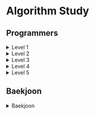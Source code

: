 # Algorithm Study

## Programmers

<details>
<summary>Level 1</summary>
<div markdown="1">
<ul>
<li><a href="https://github.com/choinara0/Algorithm/tree/master/Programmer/Level%201/3%EC%A7%84%EB%B2%95%EB%92%A4%EC%A7%91%EA%B8%B0">3진법 뒤집기</a></li>
<li><a href="https://github.com/choinara0/Algorithm/tree/master/Programmer/Level%201/K%EB%B2%88%EC%A7%B8%EC%88%98">K번째 수</a></li>
<li><a href="https://github.com/choinara0/Algorithm/tree/master/Programmer/Level%201/%5B3%EC%B0%A8%5Dn%EC%A7%84%EC%88%98%EA%B2%8C%EC%9E%84">[3차] n진수게임</a></li>
<li><a href="https://github.com/choinara0/Algorithm/tree/master/Programmer/Level%201/%EA%B0%80%EC%9A%B4%EB%8D%B0%20%EA%B8%80%EC%9E%90%20%EA%B0%80%EC%A0%B8%EC%98%A4%EA%B8%B0">가운데 글자 가져오기</a></li>
<li><a href="https://github.com/choinara0/Algorithm/tree/master/Programmer/Level%201/%EA%B0%99%EC%9D%80%EC%88%AB%EC%9E%90%EB%8A%94%EC%8B%AB%EC%96%B4">같은 숫자는 싫어</a></li>
<li><a href="https://github.com/choinara0/Algorithm/tree/master/Programmer/Level%201/%EB%8B%A4%ED%8A%B8%EA%B2%8C%EC%9E%84">다트 게임</a></li>
<li><a href="https://github.com/choinara0/Algorithm/tree/master/Programmer/Level%201/%EB%91%90%20%EA%B0%9C%20%EB%BD%91%EC%95%84%EC%84%9C%20%EB%8D%94%ED%95%98%EA%B8%B0">두 개 뽑아서 더하기</a></li>
<li><a href="https://github.com/choinara0/Algorithm/tree/master/Programmer/Level%201/%EB%91%90%20%EC%A0%95%EC%88%98%20%EC%82%AC%EC%9D%B4%EC%9D%98%20%ED%95%A9">두 정수 사이의 합</a></li>
<li><a href="https://github.com/choinara0/Algorithm/tree/master/Programmer/Level%201/%EB%A1%9C%EB%98%90%EC%9D%98%EC%B5%9C%EA%B3%A0%EC%88%9C%EC%9C%84%EC%99%80%EC%B5%9C%EC%A0%80%EC%88%9C%EC%9C%84">로또의 최고 순위와 최저 순위</a></li>
<li><a href="https://github.com/choinara0/Algorithm/tree/master/Programmer/Level%201/%EB%AA%A8%EC%9D%98%EA%B3%A0%EC%82%AC">모의고사</a></li>
<li><a href="https://github.com/choinara0/Algorithm/tree/master/Programmer/Level%201/%EB%AC%B8%EC%9E%90%EC%97%B4%20%EB%82%B4%20P%EC%99%80%20Y%EC%9D%98%20%EA%B0%9C%EC%88%98">문자열 내 p와 y의 개수</a></li>
<li><a href="https://github.com/choinara0/Algorithm/tree/master/Programmer/Level%201/%EB%AC%B8%EC%9E%90%EC%97%B4%20%EB%82%B4%EB%A6%BC%EC%B0%A8%EC%88%9C%EC%9C%BC%EB%A1%9C%20%EB%B0%B0%EC%B9%98%ED%95%98%EA%B8%B0">문자열 내림차순으로 배치하기</a></li>
<li><a href="https://github.com/choinara0/Algorithm/tree/master/Programmer/Level%201/%EB%AC%B8%EC%9E%90%EC%97%B4%20%EB%8B%A4%EB%A3%A8%EA%B8%B0%20%EA%B8%B0%EB%B3%B8">문자열 다루기 기본</a></li>
<li><a href="https://github.com/choinara0/Algorithm/tree/master/Programmer/Level%201/%EB%AC%B8%EC%9E%90%EC%97%B4%EC%9D%84%20%EC%A0%95%EC%88%98%EB%A1%9C%20%EB%B0%94%EA%BE%B8%EA%B8%B0">문자열 정수로 바꾸기</a></li>
<li><a href="https://github.com/choinara0/Algorithm/tree/master/Programmer/Level%201/%EB%B9%84%EB%B0%80%EC%A7%80%EB%8F%84">비밀지도</a></li>
<li><a href="https://github.com/choinara0/Algorithm/tree/master/Programmer/Level%201/%EC%84%9C%EC%9A%B8%EC%97%90%EC%84%9C%20%EA%B9%80%EC%84%9C%EB%B0%A9%20%EC%B0%BE%EA%B8%B0">서울에서 김서방 찾기</a></li>
<li><a href="https://github.com/choinara0/Algorithm/tree/master/Programmer/Level%201/%EC%86%8C%EC%88%98%EB%A7%8C%EB%93%A4%EA%B8%B0">소수 만들기</a></li>
<li><a href="https://github.com/choinara0/Algorithm/tree/master/Programmer/Level%201/%EC%86%8C%EC%88%98%EC%B0%BE%EA%B8%B0">소수 찾기 </a></li>
<li><a href="https://github.com/choinara0/Algorithm/tree/master/Programmer/Level%201/%EC%88%98%EB%B0%95%EC%88%98%EB%B0%95%EC%88%98%EB%B0%95%EC%88%98%EB%B0%95%EC%88%98%EB%B0%95%EC%88%98%3F">수박수박수박수박수박수?</a></li>
<li><a href="https://github.com/choinara0/Algorithm/tree/master/Programmer/Level%201/%EC%8B%9C%EC%A0%80%EC%95%94%ED%98%B8">시저암호</a></li>
<li><a href="https://github.com/choinara0/Algorithm/tree/master/Programmer/Level%201/%EC%8B%A0%EA%B7%9C%20%EC%95%84%EC%9D%B4%EB%94%94%20%EC%B6%94%EC%B2%9C">신규 아이디 추천</a></li>
<Li><a href="https://github.com/choinara0/Algorithm/tree/master/Programmer/Level%201/%EC%8B%A4%ED%8C%A8%EC%9C%A8">실패율 </a></Li>
<li><a href="https://github.com/choinara0/Algorithm/tree/master/Programmer/Level%201/%EC%95%BD%EC%88%98%EC%9D%98%20%ED%95%A9">약수의 합 </a></li>
<li><a href="https://github.com/choinara0/Algorithm/tree/master/Programmer/Level%201/%EC%98%88%EC%82%B0">예산 </a></li>
<li><a href="https://github.com/choinara0/Algorithm/tree/master/Programmer/Level%201/%EC%99%84%EC%A3%BC%ED%95%98%EC%A7%80%20%EB%AA%BB%ED%95%9C%20%EC%84%A0%EC%88%98%EB%93%A4">완주하지 못한 선수들 </a></li>
<li><a href="https://github.com/choinara0/Algorithm/tree/master/Programmer/Level%201/%EC%9D%B4%EC%83%81%ED%95%9C%20%EB%AC%B8%EC%9E%90%20%EB%A7%8C%EB%93%A4%EA%B8%B0">이상한 문자 만들기 </a></li>
<li><a href="https://github.com/choinara0/Algorithm/tree/master/Programmer/Level%201/%EC%A0%95%EC%88%98%20%EB%82%B4%EB%A6%BC%EC%B0%A8%EC%88%9C%EC%9C%BC%EB%A1%9C%20%EB%B0%B0%EC%B9%98%ED%95%98%EA%B8%B0">정수 내림차순으로 배치하기</a></li>
<li><a href="https://github.com/choinara0/Algorithm/tree/master/Programmer/Level%201/%EC%A0%95%EC%88%98%20%EC%A0%9C%EA%B3%B1%EA%B7%BC%20%ED%8C%90%EB%B3%84">정수 제곱근 판별 </a></li>
<li><a href="https://github.com/choinara0/Algorithm/tree/master/Programmer/Level%201/%EC%A0%9C%EC%9D%BC%20%EC%9E%91%EC%9D%80%20%EC%88%98%20%EC%A0%9C%EA%B1%B0%ED%95%98%EA%B8%B0">제일 작은 수 제거하기 </a></li>
<li><a href="https://github.com/choinara0/Algorithm/tree/master/Programmer/Level%201/%EC%B2%B4%EC%9C%A1%EB%B3%B5">체육복 </a></li>
<li><a href="https://github.com/choinara0/Algorithm/tree/master/Programmer/Level%201/%EC%B5%9C%EB%8C%80%EA%B3%B5%EC%95%BD%EC%88%98%EC%99%80%20%EC%B5%9C%EC%86%8C%EA%B3%B5%EB%B0%B0%EC%88%98">최대공약수와 최대 공배수 </a></li>
<li><a href="https://github.com/choinara0/Algorithm/tree/master/Programmer/Level%201/%EC%BD%9C%EB%9D%BC%EC%B8%A0%EC%9D%98%20%EC%B6%94%EC%B8%A1">콜라츠의 추측</a></li>
<li><a href="https://github.com/choinara0/Algorithm/tree/master/Programmer/Level%201/%ED%81%AC%EB%A0%88%EC%9D%B8%20%EC%9D%B8%ED%98%95%EB%BD%91%EA%B8%B0%20%EA%B2%8C%EC%9E%84">크레인 인형뽑기 게임 </a></li>
<li><a href="https://github.com/choinara0/Algorithm/tree/master/Programmer/Level%201/%ED%82%A4%ED%8C%A8%EB%93%9C%20%EB%88%84%EB%A5%B4%EA%B8%B0">키패드 누르기 </a></li>
<li><a href="https://github.com/choinara0/Algorithm/tree/master/Programmer/Level%201/%ED%8F%B0%EC%BC%93%EB%AA%AC">폰켓몬 </a></li>
<li><a href="https://github.com/choinara0/Algorithm/tree/master/Programmer/Level%201/%ED%95%98%EC%83%A4%EB%93%9C%20%EC%88%98">하샤드 수 </a></li>
<li><a href="https://github.com/choinara0/Algorithm/tree/master/Programmer/Level%201/%ED%95%B8%EB%93%9C%ED%8F%B0%20%EB%B2%88%ED%98%B8%20%EA%B0%80%EB%A6%AC%EA%B8%B0">핸드폰 번호 가리기 </a></li>
<li><a href="https://github.com/choinara0/Algorithm/tree/master/Programmer/Level%201/%ED%96%89%EB%A0%AC%EC%9D%98%20%EB%8D%A7%EC%85%88">행렬의 덧셈 </a></li>
<li><a href="https://github.com/choinara0/Algorithm/tree/master/Programmer/Level%201/%EC%88%AB%EC%9E%90%20%EB%AC%B8%EC%9E%90%EC%97%B4%EA%B3%BC%20%EC%98%81%EB%8B%A8%EC%96%B4"> 숫자 문자열과 영단어 </a></li>
<li><a href="https://github.com/choinara0/Algorithm/tree/master/Programmer/Level%201/%EB%B6%80%EC%A1%B1%ED%95%9C%20%EA%B8%88%EC%95%A1%20%EA%B3%84%EC%82%B0%ED%95%98%EA%B8%B0"> 부족한 금액 계산하기 </a></li>
<li><a href="https://github.com/choinara0/Algorithm/tree/master/Programmer/Level%201/%EC%83%81%ED%98%B8%20%ED%8F%89%EA%B0%80"> 상호 평가 </a></li>
<li><a href="https://github.com/choinara0/Algorithm/tree/master/Programmer/Level%201/%EC%A7%81%EC%97%85%EA%B5%B0%20%EC%B6%94%EC%B2%9C%ED%95%98%EA%B8%B0"> 직업군 추천하기 </a></li>
<li><a href="https://github.com/choinara0/Algorithm/blob/master/Programmer/Level%201/%EB%B3%B5%EC%84%9C%20%EC%A0%95%EB%A0%AC%ED%95%98%EA%B8%B0/%EB%B3%B5%EC%84%9C%20%EC%A0%95%EB%A0%AC%ED%95%98%EA%B8%B0.py"> 복서 정렬하기 </a></li>
<li><a href="https://github.com/choinara0/Algorithm/tree/master/Programmer/Level%201/%EC%97%86%EB%8A%94%20%EC%88%AB%EC%9E%90%20%EB%8D%94%ED%95%98%EA%B8%B0"> 없는 숫자 더하기 </a></li>
<li><a href="https://github.com/choinara0/Algorithm/tree/master/Programmer/Level%201/%EC%B5%9C%EC%86%8C%EC%A7%81%EC%82%AC%EA%B0%81%ED%98%95"> 최소직사각형 </a></li>
<li><a href="https://github.com/choinara0/Algorithm/tree/master/Programmer/Level%201/%EB%82%98%EB%A8%B8%EC%A7%80%EA%B0%80%201%EC%9D%B4%20%EB%90%98%EB%8A%94%20%EC%88%98%20%EC%B0%BE%EA%B8%B0"> 나머지가 1이 되는 수 찾기 </a></li>

</ul>
</div>
</details>
<details>
<summary>Level 2</summary>
<div markdown="1">
<ul>
<li><a href="https://github.com/choinara0/Algorithm/tree/master/Programmer/Level%202/124%20%EB%82%98%EB%9D%BC%EC%9D%98%20%EC%88%AB%EC%9E%90">124 나라의 숫자</a></li>
<li><a href="https://github.com/choinara0/Algorithm/tree/master/Programmer/Level%202/2%EA%B0%9C%20%EC%9D%B4%ED%95%98%EB%A1%9C%20%EB%8B%A4%EB%A5%B8%20%EB%B9%84%ED%8A%B8%20-%20%EC%98%A4%EB%8B%B5">2개 이하로 다른 비트 </a></li>
<li><a href="https://github.com/choinara0/Algorithm/tree/master/Programmer/Level%202/H-Index">H-Index </a></li>
<li><a href="https://github.com/choinara0/Algorithm/tree/master/Programmer/Level%202/JadenCase%20%EB%AC%B8%EC%9E%90%EC%97%B4%20%EB%A7%8C%EB%93%A4%EA%B8%B0">JadenCase 문자열 만들기 </a></li>
<li><a href="https://github.com/choinara0/Algorithm/tree/master/Programmer/Level%202/N%EA%B0%9C%EC%9D%98%20%EC%B5%9C%EC%86%8C%EA%B3%B5%EB%B0%B0%EC%88%98">N개의 최소공배수 </a></li>
<li><a href="https://github.com/choinara0/Algorithm/tree/master/Programmer/Level%202/%EA%B0%80%EC%9E%A5%20%ED%81%B0%20%EC%88%98">가장 큰 수 </a></li>
<li><a href="https://github.com/choinara0/Algorithm/tree/master/Programmer/Level%202/%EA%B0%80%EC%9E%A5%20%ED%81%B0%20%EC%A0%95%EC%82%AC%EA%B0%81%ED%98%95%20%EC%B0%BE%EA%B8%B0">가장 큰 정사각형 찾기 </a></li>
<li><a href="https://github.com/choinara0/Algorithm/tree/master/Programmer/Level%202/%EA%B8%B0%EB%8A%A5%EA%B0%9C%EB%B0%9C">기능 개발</a></li>
<li><a href="https://github.com/choinara0/Algorithm/tree/master/Programmer/Level%202/%EB%8B%A4%EB%A6%AC%EB%A5%BC%20%EC%A7%80%EB%82%98%EB%8A%94%20%ED%8A%B8%EB%9F%AD">다리를 지나는 트럭 </a></li>
<li><a href="https://github.com/choinara0/Algorithm/tree/master/Programmer/Level%202/%EB%8B%A4%EC%9D%8C%20%ED%81%B0%20%EC%88%AB%EC%9E%90">다음 큰 숫자 </a></li>
<li><a href="https://github.com/choinara0/Algorithm/tree/master/Programmer/Level%202/%EB%8D%94%20%EB%A7%B5%EA%B2%8C">더 맵게 </a></li>
<li><a href="https://github.com/choinara0/Algorithm/tree/master/Programmer/Level%202/%EB%AC%B8%EC%9E%90%EC%97%B4%20%EC%95%95%EC%B6%95">문자열 압축 </a></li>
<li><a href="https://github.com/choinara0/Algorithm/tree/master/Programmer/Level%202/%EB%B0%A9%EA%B8%88%EA%B7%B8%EA%B3%A1">방금그곡 </a></li>
<li><a href="https://github.com/choinara0/Algorithm/tree/master/Programmer/Level%202/%EB%B0%B0%EC%83%81%20%EB%B9%84%EC%9A%A9%20%EC%B5%9C%EC%86%8C%ED%99%94">배상 비용 최소화 </a></li>
<li><a href="https://github.com/choinara0/Algorithm/tree/master/Programmer/Level%202/%EC%82%BC%EA%B0%81%EB%8B%AC%ED%8C%BD%EC%9D%B4">삼각달팽이 </a></li>
<li><a href="https://github.com/choinara0/Algorithm/tree/master/Programmer/Level%202/%EC%86%8C%EC%88%98%20%EC%B0%BE%EA%B8%B0">소수 찾기 </a></li>
<li><a href="https://github.com/choinara0/Algorithm/tree/master/Programmer/Level%202/%EC%88%AB%EC%9E%90%EC%9D%98%20%ED%91%9C%ED%98%84"> 숫자의 표현 </a></li>
<li><a href="https://github.com/choinara0/Algorithm/tree/master/Programmer/Level%202/%EC%8A%A4%ED%82%AC%ED%8A%B8%EB%A6%AC">스킬트리 </a></li>
<li><a href="https://github.com/choinara0/Algorithm/tree/master/Programmer/Level%202/%EC%95%BD%EC%88%98%EC%9D%98%20%EA%B0%9C%EC%88%98%EC%99%80%20%EB%8D%A7%EC%85%88">약수의 개수와 덧셈 </a></li>
<li><a href="https://github.com/choinara0/Algorithm/tree/master/Programmer/Level%202/%EC%98%81%EC%96%B4%20%EB%81%9D%EB%A7%90%EC%9E%87%EA%B8%B0">영어 끝말잇기 </a></li>
<li><a href="https://github.com/choinara0/Algorithm/tree/master/Programmer/Level%202/%EC%98%88%EC%83%81%20%EB%8C%80%EC%A7%84%ED%91%9C">예상 대진표 </a></li>
<li><a href="https://github.com/choinara0/Algorithm/tree/master/Programmer/Level%202/%EC%98%A4%ED%94%88%EC%B1%84%ED%8C%85%EB%B0%A9"> 오픈 채팅방 </a></li>
<li><a href="https://github.com/choinara0/Algorithm/tree/master/Programmer/Level%202/%EC%98%AC%EB%B0%94%EB%A5%B8%20%EA%B4%84%ED%98%B8">올바른 괄호 </a></li>
<li><a href="https://github.com/choinara0/Algorithm/tree/master/Programmer/Level%202/%EC%9D%B4%EC%A7%84%20%EB%B3%80%ED%99%98%20%EB%B0%98%EB%B3%B5%ED%95%98%EA%B8%B0">이진 변환 반복하기 </a></li>
<li><a href="https://github.com/choinara0/Algorithm/tree/master/Programmer/Level%202/%EC%A0%84%ED%99%94%EB%B2%88%ED%98%B8%20%EB%AA%A9%EB%A1%9D"> 전화번호 목록 </a></li>
<li><a href="https://github.com/choinara0/Algorithm/tree/master/Programmer/Level%202/%EC%A3%BC%EC%8B%9D%EA%B0%80%EA%B2%A9">주식가격</a></li>
<li><a href="https://github.com/choinara0/Algorithm/tree/master/Programmer/Level%202/%EC%A7%9D%EC%A7%80%EC%96%B4%EC%A0%9C%EA%B1%B0%ED%95%98%EA%B8%B0">짝지어 제거하기 </a></li>
<li><a href="https://github.com/choinara0/Algorithm/tree/master/Programmer/Level%202/%EC%B5%9C%EC%86%9F%EA%B0%92%EB%A7%8C%EB%93%A4%EA%B8%B0">최솟값만들기 </a></li>
<li><a href="https://github.com/choinara0/Algorithm/tree/master/Programmer/Level%202/%EC%B9%B4%ED%8E%AB">카펫 </a></li>
<li><a href="https://github.com/choinara0/Algorithm/tree/master/Programmer/Level%202/%EC%BF%BC%EB%93%9C%EC%95%95%EC%B6%95%20%ED%9B%84%20%EA%B0%9C%EC%88%98%20%EC%84%B8%EA%B8%B0-%20%EC%8B%A4%ED%8C%A8">쿼드압축 후 개수 세기 - 실패 </a></li>
<li><a href="https://github.com/choinara0/Algorithm/tree/master/Programmer/Level%202/%ED%83%80%EC%BC%93%EB%84%98%EB%B2%84"> 타켓넘버 </a></li>
<li><a href="https://github.com/choinara0/Algorithm/tree/master/Programmer/Level%202/%ED%8A%9C%ED%94%8C">튜플 </a></li>
<li><a href="https://github.com/choinara0/Algorithm/tree/master/Programmer/Level%202/%ED%94%84%EB%A6%B0%ED%84%B0">프린터 </a></li>
<li><a href="https://github.com/choinara0/Algorithm/tree/master/Programmer/Level%202/%ED%9A%8C%EC%82%AC%20%EC%88%AB%EC%9E%90%20%EA%B2%8C%EC%9E%84">회사 숫자 게임 </a></li>
<li><a href="https://github.com/choinara0/Algorithm/tree/master/Programmer/Level%202/%5B1%EC%B0%A8%5D%20%EC%BA%90%EC%8B%9C"> [1차] 캐시 </a></li>
<li><a href="https://github.com/choinara0/Algorithm/tree/master/Programmer/Level%202/%ED%81%B0%20%EC%88%98%20%EB%A7%8C%EB%93%A4%EA%B8%B0"> 큰 수 만들기 </a></li>
<li><a href="https://github.com/choinara0/Algorithm/tree/master/Programmer/Level%202/%EC%A0%90%ED%94%84%EC%99%80%20%EC%88%9C%EA%B0%84%EC%9D%B4%EB%8F%99"> 점프와 순간이동 </a></li>
<li><a href="https://github.com/choinara0/Algorithm/tree/master/Programmer/Level%202/%EA%B5%AC%EB%A9%8D%EB%B3%B4%ED%8A%B8"> 구멍 보트 </a></li>
<li><a href="https://github.com/choinara0/Algorithm/tree/master/Programmer/Level%202/%EB%95%85%EB%94%B0%EB%A8%B9%EA%B8%B0"> 땅따먹기 </a></li>
<li><a href="https://github.com/choinara0/Algorithm/tree/master/Programmer/Level%202/%EC%9C%84%EC%9E%A5"> 위장 </a></li>
<li><a href="https://github.com/choinara0/Algorithm/tree/master/Programmer/Level%202/%EA%B0%80%EC%9E%A5%20%ED%81%B0%20%EC%A0%95%EC%82%AC%EA%B0%81%ED%98%95%20%EC%B0%BE%EA%B8%B0"> 가장 큰 정사각형 찾기 "</a></li>
<li><a href="https://github.com/choinara0/Algorithm/tree/master/Programmer/Level%202/%EC%88%9C%EC%9C%84%20%EA%B2%80%EC%83%89"> 순위 검색 </a></li>
<li><a href="https://github.com/choinara0/Algorithm/tree/master/Programmer/Level%202/%ED%8C%8C%EC%9D%BC%EB%AA%85%20%EC%A0%95%EB%A0%AC"> 파일명 정렬 </a></li>
<li><a href="https://github.com/choinara0/Algorithm/tree/master/Programmer/Level%202/%EA%B4%84%ED%98%B8%20%ED%9A%8C%EC%A0%84%ED%95%98%EA%B8%B0"> 괄호 회전하기 </a></li>
<li><a href="https://github.com/choinara0/Algorithm/tree/master/Programmer/Level%202/%EA%B4%84%ED%98%B8%20%EB%B3%80%ED%99%98">괄호 변환 </a></li>
<li><a href="https://github.com/choinara0/Algorithm/tree/master/Programmer/Level%202/%EB%A9%94%EB%89%B4%20%EB%A6%AC%EB%89%B4%EC%96%BC"> 메뉴 리뉴얼 </a></li>
<li><a href="https://github.com/choinara0/Algorithm/tree/master/Programmer/Level%202/N%EC%A7%84%EC%88%98%20%EA%B2%8C%EC%9E%84"> N진수 게임 </a></li>
<li><a href="https://github.com/choinara0/Algorithm/tree/master/Programmer/Level%202/%EB%89%B4%EC%8A%A4%20%ED%81%B4%EB%9F%AC%EC%8A%A4%ED%84%B0%EB%A7%81"> 뉴스 클러스터링 </a></li>
<li><a href="https://github.com/choinara0/Algorithm/tree/master/Programmer/Level%202/%EB%A9%80%EC%A9%A1%ED%95%9C%20%EC%82%AC%EA%B0%81%ED%98%95"> 멀쩡한 사각형 </a></li>
<li><a href="https://github.com/choinara0/Algorithm/tree/master/Programmer/Level%202/%ED%96%89%EB%A0%AC%EC%9D%98%20%EA%B3%B1%EC%85%88"> 행렬의 곱셈 </a></li>
<li><a href="https://github.com/choinara0/Algorithm/tree/master/Programmer/Level%202/%EC%95%95%EC%B6%95"> 압축 </a></li>
<li><a href="https://github.com/choinara0/Algorithm/tree/master/Programmer/Level%202/%EC%88%98%EC%8B%9D%20%EC%B5%9C%EB%8C%80%ED%99%94"> 수식 최대화 </a></li>
<li><a href="https://github.com/choinara0/Algorithm/tree/master/Programmer/Level%202/%EB%AA%A8%EC%9D%8C%20%EC%82%AC%EC%A0%84"> 모음 사전 </a></li>
<li><a href="https://github.com/choinara0/Algorithm/tree/master/Programmer/Level%202/%EC%9E%85%EC%8B%A4%20%ED%87%B4%EC%8B%A4"> 입실 퇴실 </a></li>
<li><a href="https://github.com/choinara0/Algorithm/tree/master/Programmer/Level%202/%EA%B2%8C%EC%9E%84%20%EB%A7%B5%20%EC%B5%9C%EB%8B%A8%EA%B1%B0%EB%A6%AC"> 게임 맵 최단거리 </a></li>
<li><a href="https://github.com/choinara0/Algorithm/tree/master/Programmer/Level%202/n%5E2%20%EB%B0%B0%EC%97%B4%20%EC%9E%90%EB%A5%B4%EA%B8%B0"> n^2 배열 자르기 </a></li>
<li><a href="https://github.com/choinara0/Algorithm/tree/master/Programmer/Level%202/%EB%B0%A9%EB%AC%B8%20%EA%B8%B8%EC%9D%B4"> 방문 길이 </a></li>
<li><a href="https://github.com/choinara0/Algorithm/tree/master/Programmer/Level%202/%EB%B0%B0%EB%8B%AC"> 배달 </a></li>



</ul>
</div>
</details>
<details>
<summary>Level 3</summary>
<div markdown="1">
<ul>
<li><a href="https://github.com/choinara0/Algorithm/tree/master/Programmer/Level%203/%EB%84%A4%ED%8A%B8%EC%9B%8C%ED%81%AC"> 네트워크 </a></li>
<li><a href="https://github.com/choinara0/Algorithm/tree/master/Programmer/Level%203/%EB%8B%A8%EC%96%B4%20%EB%B3%80%ED%99%98"> 단어 변환 </a></li>
<li><a href="https://github.com/choinara0/Algorithm/tree/master/Programmer/Level%203/%EC%97%AC%ED%96%89%EA%B2%BD%EB%A1%9C"> 여행경로 </a></li>
<li><a href="https://github.com/choinara0/Algorithm/tree/master/Programmer/Level%203/%EA%B0%80%EC%9E%A5%20%EB%A8%BC%20%EB%85%B8%EB%93%9C"> 가장 먼 노드 </a></li>
</ul>
</div>
</details>
<details>
<summary>Level 4</summary>
<div markdown="1">
<ui>
<li><a href="https://github.com/choinara0/Algorithm/tree/master/Programmer/Level%204/%EA%B0%80%EC%82%AC%20%EA%B2%80%EC%83%89"> 가사 검색 </a></li>
</ui>

</div>
</details>
<details>
<summary>Level 5</summary>
<div markdown="1">

</div>
</details>


## Baekjoon

<details>
<summary>Baekjoon </summary>
<div markdown="1">
<ul>

<li><a href="https://github.com/choinara0/Algorithm/tree/master/Baekjoon/Graph%20Algorithm/DFS%EC%99%80%20BFS"> 1260번 - DFS와 BFS</a></li>
<li><a href="https://github.com/choinara0/Algorithm/tree/master/Baekjoon/Graph%20Algorithm/%ED%97%8C%EB%82%B4%EA%B8%B0%EB%8A%94%20%EC%B9%9C%EA%B5%AC%EA%B0%80%20%ED%95%84%EC%9A%94%ED%95%B4"> 21736번 - 헌내기는 친구가 필요해 </a></li>
<li><a href="https://github.com/choinara0/Algorithm/tree/master/Baekjoon/Graph%20Algorithm/%EB%B0%94%EC%9D%B4%EB%9F%AC%EC%8A%A4"> 2606번 - 바이러스 </a></li>
<li><a href="https://github.com/choinara0/Algorithm/tree/master/Baekjoon/Graph%20Algorithm/%EC%97%B0%EA%B2%B0%20%EC%9A%94%EC%86%8C%EC%9D%98%20%EA%B0%9C%EC%88%98"> 11724번 - 연결 요소의 개수 </a></li>
<li><a href="https://github.com/choinara0/Algorithm/tree/master/Baekjoon/Graph%20Algorithm/%EC%9C%A0%EA%B8%B0%EB%86%8D%20%EB%B0%B0%EC%B6%94"> 1012번 - 유기농 배추 </a></li>
<li><a href="https://github.com/choinara0/Algorithm/tree/master/Baekjoon/Graph%20Algorithm/%EC%84%AC%EC%9D%98%20%EA%B0%9C%EC%88%98"> 4963번 - 섬의 개수 </a></li>
<li><a href="https://github.com/choinara0/Algorithm/tree/master/Baekjoon/Graph%20Algorithm/%EC%95%88%EC%A0%84%20%EC%98%81%EC%97%AD"> 2468번 - 안전 영역 </a></li>
<li><a href="https://github.com/choinara0/Algorithm/tree/master/Baekjoon/Graph%20Algorithm/%EC%98%81%EC%83%81%20%EC%B2%98%EB%A6%AC"> 21938번 - 영상 처리 </a></li>
<li><a href="https://github.com/choinara0/Algorithm/tree/master/Baekjoon/Graph%20Algorithm/%EB%84%88%EA%B5%AC%EB%A6%AC%20%EA%B5%AC%EA%B5%AC"> 18126번 - 너구리 구구 </a></li>
<li><a href="https://github.com/choinara0/Algorithm/tree/master/Baekjoon/Greedy%20Algorithm"> 2839번 - 설탕 배달 </a></li>
<li><a href="https://github.com/choinara0/Algorithm/tree/master/Baekjoon/Dynamic%20Programming/1%EB%A1%9C%20%EB%A7%8C%EB%93%A4%EA%B8%B0"> 1463번 - 1로 만들기 </a></li>
<li><a href="https://github.com/choinara0/Algorithm/tree/master/Baekjoon/Dynamic%20Programming/1%2C%202%2C%203%20%EB%8D%94%ED%95%98%EA%B8%B0"> 9095번 - 1, 2, 3 더하기 </a></li>
<li><a href="https://github.com/choinara0/Algorithm/tree/master/Baekjoon/Dynamic%20Programming/%ED%94%BC%EB%B3%B4%EB%82%98%EC%B9%98%20%ED%95%A8%EC%88%98"> 1003번 - 피보나치 함수 </a></li>
<li><a href="https://github.com/choinara0/Algorithm/tree/master/Baekjoon/Graph%20Algorithm/%EC%88%A8%EB%B0%94%EA%BC%AD%EC%A7%88"> 1697번 - 숨바꼭질 </a></li>
<li><a href="https://github.com/choinara0/Algorithm/tree/master/Baekjoon/Graph%20Algorithm/%ED%86%A0%EB%A7%88%ED%86%A0"> 7576번 - 토마토 </a></li>
<li><a href="https://github.com/choinara0/Algorithm/tree/master/Baekjoon/Graph%20Algorithm/%EB%82%98%EC%9D%B4%ED%8A%B8%EC%9D%98%20%EC%9D%B4%EB%8F%99"> 7562번 - 나이트의 이동 </a></li>
<li><a href="https://github.com/choinara0/Algorithm/tree/master/Baekjoon/Graph%20Algorithm/%EB%AF%B8%EB%A1%9C%20%ED%83%90%EC%83%89"> 2178번 - 미로 탐색 </a></li>
<li><a href="https://github.com/choinara0/Algorithm/tree/master/Baekjoon/Graph%20Algorithm/%EB%8B%A8%EC%A7%80%EB%B2%88%ED%98%B8%EB%B6%99%EC%9D%B4%EA%B8%B0"> 2667번 - 단지번호붙이기g</a></li>
<li><a href="https://github.com/choinara0/Algorithm/tree/master/Baekjoon/Graph%20Algorithm/%EC%96%91"> 3184번 - 양 </a></li>
<li><a href="https://github.com/choinara0/Algorithm/tree/master/Baekjoon/Graph%20Algorithm/%EC%97%B0%EA%B5%AC%EC%86%8C"> 14502번 - 연구소 </a></li>
<li><a href="https://github.com/choinara0/Algorithm/tree/master/Baekjoon/Graph%20Algorithm/1753%EB%B2%88%20-%20%EC%B5%9C%EB%8B%A8%EA%B2%BD%EB%A1%9C"> 1753번 - 최단경로 </a></li>
<li><a href="https://github.com/choinara0/Algorithm/tree/master/Baekjoon/Graph%20Algorithm/7579%EB%B2%88%20-%20%ED%86%A0%EB%A7%88%ED%86%A0"> 7569번 - 토마토 </a></li>
<li><a href="https://github.com/choinara0/Algorithm/tree/master/Baekjoon/Graph%20Algorithm/13565%EB%B2%88%20-%20%EC%B9%A8%ED%88%AC"> 13565번 - 침투 </a></li>
<li><a href="https://github.com/choinara0/Algorithm/tree/master/Baekjoon/Graph%20Algorithm/10026%EB%B2%88%20-%20%EC%A0%81%EB%A1%9D%EC%83%89%EC%95%BD"> 10062번 - 적록색약 </a></li>
<li><a href="https://github.com/choinara0/Algorithm/tree/master/Baekjoon/Graph%20Algorithm/1987%EB%B2%88%20-%20%EC%95%8C%ED%8C%8C%EB%B2%B3"> 1987번 - 알파벳 </a></li>
<li><a href="https://github.com/choinara0/Algorithm/tree/master/Baekjoon/Graph%20Algorithm/2206%EB%B2%88%20-%20%EB%B2%BD%20%EB%B6%80%EC%88%98%EA%B3%A0%20%EC%9D%B4%EB%8F%99%ED%95%98%EA%B8%B0"> 2206번 - 벽 부수고 이동하기 </a></li>
<li><a href="https://github.com/choinara0/Algorithm/tree/master/Baekjoon/Graph%20Algorithm/1520%EB%B2%88%20-%20%EB%82%B4%EB%A6%AC%EB%A7%89%EA%B8%B8"> 1520번 - 내리막길 </a></li>
<li><a href="https://github.com/choinara0/Algorithm/tree/master/Baekjoon/BruteForce%20Algorithm/2503%EB%B2%88%20-%20%EC%88%AB%EC%9E%90%20%EC%95%BC%EA%B5%AC"> 2503번 - 숫자 야구 </a></li>
<li><a href="https://github.com/choinara0/Algorithm/tree/master/Baekjoon/BruteForce%20Algorithm/14501%EB%B2%88%20-%20%ED%87%B4%EC%82%AC"> 14501번 - 퇴사 </a></li>
<li><a href="https://github.com/choinara0/Algorithm/tree/master/Baekjoon/BruteForce%20Algorithm/2798%EB%B2%88%20-%20%EB%B8%94%EB%9E%99%EC%9E%AD"> 2798번 - 블랙잭 </a></li>
<li><a href="https://github.com/choinara0/Algorithm/tree/master/Baekjoon/BruteForce%20Algorithm/2309%EB%B2%88%20-%20%EC%9D%BC%EA%B3%B1%20%EB%82%9C%EC%9F%81%EC%9D%B4"> 2309번 - 일곱 난쟁이 </a></li>
<li><a href="https://github.com/choinara0/Algorithm/tree/master/Baekjoon/BruteForce%20Algorithm/7568%EB%B2%88%20-%20%EB%8D%A9%EC%B9%98"> 7568번 - 덩치 </a></li>
<li><a href="https://github.com/choinara0/Algorithm/tree/master/Baekjoon/BruteForce%20Algorithm/1436%EB%B2%88%20-%20%EC%98%81%ED%99%94%EA%B0%90%EB%8F%85%20%EC%88%8C"> 1436번 - 영화감독 숌 </a></li>
<li><a href="https://github.com/choinara0/Algorithm/tree/master/Baekjoon/BruteForce%20Algorithm/10974%EB%B2%88%20-%20%EB%AA%A8%EB%93%A0%20%EC%88%9C%EC%97%B4"> 10974번 - 모든 순열 </a></li>
<li><a href="https://github.com/choinara0/Algorithm/tree/master/Baekjoon/BruteForce%20Algorithm/10819%EB%B2%88%20-%20%EC%B0%A8%EC%9D%B4%EB%A5%BC%20%EC%B5%9C%EB%8C%80%EB%A1%9C"> 10819번 - 차이를 최대로 </a></li>
<li><a href="https://github.com/choinara0/Algorithm/tree/master/Baekjoon/BruteForce%20Algorithm/9663%EB%B2%88%20-%20N-Queen"> 9663번 - N-Queen </a></li>
<li><a href="https://github.com/choinara0/Algorithm/tree/master/Baekjoon/BruteForce%20Algorithm/10971%EB%B2%88%20-%20%EC%99%B8%ED%8C%90%EC%9B%90%20%EC%88%9C%ED%9A%8C%202"> 10981번 - 외판원 순회 2</a></li>
<li><a href="https://github.com/choinara0/Algorithm/tree/master/Baekjoon/Graph%20Algorithm/3055%EB%B2%88%20-%20%ED%83%88%EC%B6%9C"> 3055번 - 탈출 </a></li>
<li><a href="https://github.com/choinara0/Algorithm/tree/master/Baekjoon/Graph%20Algorithm/16234%EB%B2%88%20-%20%EC%9D%B8%EA%B5%AC%20%EC%9D%B4%EB%8F%99"> 16234번 - 인구 이동 </a></li>
<li><a href="https://github.com/choinara0/Algorithm/tree/master/Baekjoon/BackTracking/15649%EB%B2%88%20-%20N%EA%B3%BC%20M(1)"> 15649번 - N과 M(1) </a></li>
<li><a href="https://github.com/choinara0/Algorithm/tree/master/Baekjoon/BackTracking/15650%EB%B2%88%20-%20N%EA%B3%BC%20M(2)"> 15650번 - N과 M(2) </a></li>
<li><a href="https://github.com/choinara0/Algorithm/tree/master/Baekjoon/BackTracking/15651%EB%B2%88%20-%20N%EA%B3%BC%20M(3)"> 15651번 - N과 M(3) </a></li>
<li><a href="https://github.com/choinara0/Algorithm/tree/master/Baekjoon/BackTracking/15652%EB%B2%88%20-%20N%EA%B3%BC%20M(4)"> 15652번 - N과 M(4) </a></li>
<li><a href="https://github.com/choinara0/Algorithm/tree/master/Baekjoon/BackTracking/15653%EB%B2%88%20-%20N%EA%B3%BC%20M(5)"> 15654번 - N과 M(5) </a></li>
<li><a href="https://github.com/choinara0/Algorithm/tree/master/Baekjoon/BackTracking/15655%EB%B2%88%20-%20N%EA%B3%BC%20M(6)"> 15655번 - N과 M(6) </a></li>
<li><a href="https://github.com/choinara0/Algorithm/tree/master/Baekjoon/BackTracking/15656%EB%B2%88%20-%20N%EA%B3%BC%20M(7)"> 15656번 - N과 M(7) </a></li>
<li><a href="https://github.com/choinara0/Algorithm/tree/master/Baekjoon/BackTracking/15657%EB%B2%88%20-%20N%EA%B3%BC%20M(8)"> 15657번 - N과 M(8) </a></li>
<li><a href="https://github.com/choinara0/Algorithm/tree/master/Baekjoon/BackTracking/15663%EB%B2%88%20-%20N%EA%B3%BC%20M(9)"> 15663번 - N과 M(9) </a></li>
<li><a href="https://github.com/choinara0/Algorithm/tree/master/Baekjoon/BackTracking/15664%EB%B2%88%20-%20N%EA%B3%BC%20M(10)"> 15664번 - N과 M(10) </a></li>
<li><a href="https://github.com/choinara0/Algorithm/tree/master/Baekjoon/BackTracking/15664%EB%B2%88%20-%20N%EA%B3%BC%20M(10)"> 15665번 - N과 M(11) </a></li>
<li><a href="https://github.com/choinara0/Algorithm/tree/master/Baekjoon/BackTracking/15664%EB%B2%88%20-%20N%EA%B3%BC%20M(10)"> 15666번 - N과 M(12) </a></li>
<li><a href="https://github.com/choinara0/Algorithm/tree/master/Baekjoon/BackTracking/6603%EB%B2%88%20-%20%EB%A1%9C%EB%98%90"> 6603번 - 로또 </a></li>
<li><a href="https://github.com/choinara0/Algorithm/tree/master/Baekjoon/BackTracking/14889%EB%B2%88%20-%20%EC%8A%A4%ED%83%80%ED%8A%B8%EC%99%80%20%EB%A7%81%ED%81%AC"> 14889번 - 스타트와 링크 </a></li>
<li><a href="https://github.com/choinara0/Algorithm/tree/master/Baekjoon/BackTracking/2529%EB%B2%88%20-%20%EB%B6%80%EB%93%B1%ED%98%B8"> 2529번 - 부등호 </a></li>
<li><a href="https://github.com/choinara0/Algorithm/tree/master/Baekjoon/BackTracking/14888%EB%B2%88%20-%20%EC%97%B0%EC%82%B0%EC%9E%90%20%EB%81%BC%EC%9B%8C%EB%84%A3%EA%B8%B0"> 14888번 - 연산자 끼워넣기 </a></li>
<li><a href="https://github.com/choinara0/Algorithm/tree/master/Baekjoon/BackTracking/1062%EB%B2%88%20-%20%EA%B0%80%EB%A5%B4%EC%B9%A8"> 1062번 - 가르침 </a></li>
<li><a href="https://github.com/choinara0/Algorithm/tree/master/Baekjoon/BackTracking/2580%EB%B2%88%20-%20%EC%8A%A4%EB%8F%84%EC%BF%A0"> 2580번 - 스도쿠 </a></li>
<li><a href="https://github.com/choinara0/Algorithm/tree/master/Baekjoon/BackTracking/2023%EB%B2%88%20-%20%EC%8B%A0%EA%B8%B0%ED%95%9C%20%EC%86%8C%EC%88%98"> 2023번 - 신기한 소수 </a></li>
<li><a href="https://github.com/choinara0/Algorithm/tree/master/Baekjoon/BackTracking/1038%EB%B2%88%20-%20%EA%B0%90%EC%86%8C%ED%95%98%EB%8A%94%20%EC%88%98"> 1038번 - 감소하는 수 </a></li>
<li><a href="https://github.com/choinara0/Algorithm/tree/master/Baekjoon/Dynamic%20Programming/2579%EB%B2%88%20-%20%EA%B3%84%EB%8B%A8%20%EC%98%A4%EB%A5%B4%EA%B8%B0"> 2579번 - 계단 오르기 </a></li>
<li><a href="https://github.com/choinara0/Algorithm/tree/master/Baekjoon/Dynamic%20Programming/1149%EB%B2%88%20-%20RGB%EA%B1%B0%EB%A6%AC%20"> 1149번 - RGB거리 </a></li>
<li><a href="https://github.com/choinara0/Algorithm/tree/master/Baekjoon/Dynamic%20Programming/1932%EB%B2%88%20-%20%EC%A0%95%EC%88%98%20%EC%82%BC%EA%B0%81%ED%98%95"> 1932번 - 정수 삼각형 </a></li>
<li><a href="https://github.com/choinara0/Algorithm/tree/master/Baekjoon/Dynamic%20Programming/2156%EB%B2%88%20-%20%ED%8F%AC%EB%8F%84%EC%A3%BC%20%EC%8B%9C%EC%8B%9D"> 2156번 - 포도주 시식 </a></li>
<li><a href="https://github.com/choinara0/Algorithm/tree/master/Baekjoon/Dynamic%20Programming/11057%EB%B2%88%20-%20%EC%98%A4%EB%A5%B4%EB%A7%89%20%EC%88%98"> 11057번 - 오르막 수 </a></li>
<li><a href="https://github.com/choinara0/Algorithm/tree/master/Baekjoon/Dynamic%20Programming/10844%EB%B2%88%20-%20%EC%89%AC%EC%9A%B4%20%EA%B3%84%EB%8B%A8%20%EC%88%98"> 11084번 - 쉬운 계단 수 </a></li>
<li><a href="https://github.com/choinara0/Algorithm/tree/master/Baekjoon/Dynamic%20Programming/11053%EB%B2%88%20-%20%EA%B0%80%EC%9E%A5%20%EA%B8%B4%20%EC%A6%9D%EA%B0%80%ED%95%98%EB%8A%94%20%EB%B6%80%EB%B6%84%20%EC%88%98%EC%97%B4"> 11053번 - 가장 긴 증가하는 부분 수열 </a></li>
<li><a href="https://github.com/choinara0/Algorithm/tree/master/Baekjoon/Dynamic%20Programming/1912%EB%B2%88%20-%20%EC%97%B0%EC%86%8D%ED%95%A9"> 1912번 - 연속합 </a></li>
<li><a href="https://github.com/choinara0/Algorithm/tree/master/Baekjoon/Dynamic%20Programming/11055%EB%B2%88%20-%20%EA%B0%80%EC%9E%A5%20%ED%81%B0%20%EC%A6%9D%EA%B0%80%20%EB%B6%80%EB%B6%84%20%EC%88%98%EC%97%B4"> 11055번 - 가장 큰 증가 부분 수열 </a></li>
<li><a href="https://github.com/choinara0/Algorithm/tree/master/Baekjoon/Dynamic%20Programming/11722%EB%B2%88%20-%20%EA%B0%80%EC%9E%A5%20%EA%B8%B4%20%EA%B0%90%EC%86%8C%ED%95%98%EB%8A%94%20%EB%B6%80%EB%B6%84%20%EC%88%98%EC%97%B4"> 11722번 - 가장 긴 감소하는 부분 수열 </a></li>
<li><a href="https://github.com/choinara0/Algorithm/tree/master/Baekjoon/PriorityQueue/1927%EB%B2%88%20-%20%EC%B5%9C%EC%86%8C%20%ED%9E%99"> 1927번 - 최소 힙 </a></li>
<li><a href="https://github.com/choinara0/Algorithm/tree/master/Baekjoon/PriorityQueue/11279%EB%B2%88%20-%20%EC%B5%9C%EB%8C%80%ED%9E%99"> 11279번 - 최대 힙 </a></li>
<li><a href="https://github.com/choinara0/Algorithm/tree/master/Baekjoon/PriorityQueue/11286%EB%B2%88%20-%20%EC%A0%88%EB%8C%80%EA%B0%92%20%ED%9E%99"> 11286번 - 절대값 힙 </a></li>
<li><a href="https://github.com/choinara0/Algorithm/tree/master/Baekjoon/PriorityQueue/1715%EB%B2%88%20-%20%EC%B9%B4%EB%93%9C%20%EC%A0%95%EB%A0%AC%ED%95%98%EA%B8%B0"> 1715번 - 카드 정렬하기 </a></li>
<li><a href="https://github.com/choinara0/Algorithm/tree/master/Baekjoon/PriorityQueue/15903%EB%B2%88%20-%20%EC%B9%B4%EB%93%9C%20%ED%95%A9%EC%B2%B4%20%EB%86%80%EC%9D%B4"> 15903번 - 카드 합체 놀이 </a></li>
<li><a href="https://github.com/choinara0/Algorithm/tree/master/Baekjoon/PriorityQueue/7662%EB%B2%88%20-%20%EC%9D%B4%EC%A4%91%20%EC%9A%B0%EC%84%A0%EC%88%9C%EC%9C%84%20%ED%81%90"> 7662번 - 이중 우선순위 큐 </a></li>
<li><a href="https://github.com/choinara0/Algorithm/tree/master/Baekjoon/PriorityQueue/2075%EB%B2%88%20-%20N%EB%B2%88%EC%A7%B8%20%ED%81%B0%20%EC%88%98"> 2075번 - N번째 큰 수  </a></li>
<li><a href="https://github.com/choinara0/Algorithm/tree/master/Baekjoon/PriorityQueue/11000%EB%B2%88%20-%20%EA%B0%95%EC%9D%98%EC%8B%A4%20%EB%B0%B0%EC%A0%95"> 11000번 - 강의실 배정 </a></li>
<li><a href="https://github.com/choinara0/Algorithm/tree/master/Baekjoon/PriorityQueue/1374%EB%B2%88%20-%20%EA%B0%95%EC%9D%98%EC%8B%A4"> 1374번 - 강의실 </a></li>
<li><a href="https://github.com/choinara0/Algorithm/tree/master/Baekjoon/PriorityQueue/19598%EB%B2%88%20-%20%EC%B5%9C%EC%86%8C%20%ED%9A%8C%EC%9D%98%EC%8B%A4%20%EA%B0%9C%EC%88%98"> 19598번 - 최소 회의실 개수 </a></li>
<li><a href="https://github.com/choinara0/Algorithm/tree/master/Baekjoon/PriorityQueue/13975%EB%B2%88%20-%20%ED%8C%8C%EC%9D%BC%20%ED%95%A9%EC%B9%98%EA%B8%B0%203"> 13975번 - 파일 합치기 3 </a></li>
<li><a href="https://github.com/choinara0/Algorithm/tree/master/Baekjoon/PriorityQueue/1655%EB%B2%88%20-%20%EA%B0%80%EC%9A%B4%EB%8D%B0%EB%A5%BC%20%EB%A7%90%ED%95%B4%EC%9A%94"> 1655번 - 가운데를 말해요 </a></li>
<li><a href="https://github.com/choinara0/Algorithm/tree/master/Baekjoon/PriorityQueue/19640%EB%B2%88%20-%20%ED%99%94%EC%9E%A5%EC%8B%A4%20%EA%B7%9C%EC%B9%99"> 19640번 - 화장실 규칙 </a></li>
<li><a href="https://github.com/choinara0/Algorithm/tree/master/Baekjoon/PriorityQueue/14235%EB%B2%88%20-%20%ED%81%AC%EB%A6%AC%EC%8A%A4%EB%A7%88%EC%8A%A4%20%EC%84%A0%EB%AC%BC"> 14235번 - 크리스마스 선물 </a></li>
<li><a href="https://github.com/choinara0/Algorithm/tree/master/Baekjoon/PriorityQueue/2109%EB%B2%88%20-%20%EC%88%9C%ED%9A%8C%EA%B0%95%EC%97%B0"> 2109번 - 순회강연 </a></li>
<li><a href="https://github.com/choinara0/Algorithm/tree/master/Baekjoon/PriorityQueue/1718%EB%B2%88%20-%20%EC%BB%B5%EB%9D%BC%EB%A9%B4"> 1718번 - 컵라면 </a></li>
<li><a href="https://github.com/choinara0/Algorithm/tree/master/Baekjoon/PriorityQueue/1766%EB%B2%88%20-%20%EB%AC%B8%EC%A0%9C%EC%A7%91"> 1766번 - 문제집 </a></li>
<li><a href="https://github.com/choinara0/Algorithm/tree/master/Baekjoon/Binary%20Search/1920%EB%B2%88%20-%20%EC%88%98%20%EC%B0%BE%EA%B8%B0"> 1920번 - 수 찾기 </a></li>
<li><a href="https://github.com/choinara0/Algorithm/tree/master/Baekjoon/Binary%20Search/10815%EB%B2%88%20-%20%EC%88%AB%EC%9E%90%20%EC%B9%B4%EB%93%9C"> 10815번 - 숫자 카드 </a></li>
<li><a href="https://github.com/choinara0/Algorithm/tree/master/Baekjoon/Binary%20Search/10816%EB%B2%88%20-%20%EC%88%AB%EC%9E%90%20%EC%B9%B4%EB%93%9C%202"> 10816번 - 숫자 카드 2 </a></li>
<li><a href="https://github.com/choinara0/Algorithm/tree/master/Baekjoon/Binary%20Search/1654%EB%B2%88%20-%20%EB%9E%9C%EC%84%A0%20%EC%9E%90%EB%A5%B4%EA%B8%B0"> 1654번 - 랜선 자르기 </a></li>
<li><a href="https://github.com/choinara0/Algorithm/tree/master/Baekjoon/Binary%20Search/2805%EB%B2%88%20-%20%EB%82%98%EB%AC%B4%20%EC%9E%90%EB%A5%B4%EA%B8%B0"> 2805번 - 나무 자르기 </a></li>
<li><a href="https://github.com/choinara0/Algorithm/tree/master/Baekjoon/Binary%20Search/2512%EB%B2%88%20-%20%EC%98%88%EC%82%B0"> 2512번 - 예산 </a></li>
<li><a href="https://github.com/choinara0/Algorithm/tree/master/Baekjoon/Binary%20Search/1300%EB%B2%88%20-%20K%EB%B2%88%EC%A7%B8%20%EC%88%98"> 1300번 - K번째 수 </a></li>
<li><a href="https://github.com/choinara0/Algorithm/tree/master/Baekjoon/Binary%20Search/2470%EB%B2%88%20-%20%EB%91%90%20%EC%9A%A9%EC%95%A1"> 2470번 - 두 용액 </a></li>
<li><a href="https://github.com/choinara0/Algorithm/tree/master/Baekjoon/Binary%20Search/2467%EB%B2%88%20-%20%EC%9A%A9%EC%95%A1"> 2467번 - 용액 </a></li>
<li><a href="https://github.com/choinara0/Algorithm/tree/master/Baekjoon/Binary%20Search/2473%EB%B2%88%20-%20%EC%84%B8%20%EC%9A%A9%EC%95%A1"> 2473번 - 세 용액 </a></li>
<li><a href="https://github.com/choinara0/Algorithm/tree/master/Baekjoon/Two%20Pointer/2003%EB%B2%88%20-%20%EC%88%98%EB%93%A4%EC%9D%98%20%ED%95%A9%202"> 2003번 - 수들의 합 2 </a></li>
<li><a href="https://github.com/choinara0/Algorithm/tree/master/Baekjoon/Two%20Pointer/2559%EB%B2%88%20-%20%EC%88%98%EC%97%B4"> 2559번 - 수열 </a></li>
<li><a href="https://github.com/choinara0/Algorithm/tree/master/Baekjoon/Two%20Pointer/3273%EB%B2%88%20-%20%EB%91%90%20%EC%88%98%EC%9D%98%20%ED%95%A9"> 3273번 - 두 수의 합 </a></li>
<li><a href="https://github.com/choinara0/Algorithm/tree/master/Baekjoon/Two%20Pointer/1806%EB%B2%88%20-%20%EB%B6%80%EB%B6%84%ED%95%A9"> 1806번 - 부분합 </a></li>
<li><a href="https://github.com/choinara0/Algorithm/tree/master/Baekjoon/Two%20Pointer/1644%EB%B2%88%20-%20%EC%86%8C%EC%88%98%EC%9D%98%20%EC%97%B0%EC%86%8D%ED%95%A9"> 1644번 - 소수의 연속합 </a></li>
<li><a href="https://github.com/choinara0/Algorithm/tree/master/Baekjoon/Two%20Pointer/2531%EB%B2%88%20-%20%ED%9A%8C%EC%A0%84%20%EC%B4%88%EB%B0%A5"> 2513번 - 회전 초밥 </a></li>
<li><a href="https://github.com/choinara0/Algorithm/tree/master/Baekjoon/Two%20Pointer/15916%EB%B2%88%20-%20%ED%9A%8C%EC%A0%84%20%EC%B4%88%EB%B0%A5"> 15961번 - 회전 초밥 </a></li>
<li><a href="https://github.com/choinara0/Algorithm/tree/master/Baekjoon/Two%20Pointer/1940%EB%B2%88%20-%20%EC%A3%BC%EB%AA%BD"> 1940번 - 주몽 </a></li>
<li><a href="https://github.com/choinara0/Algorithm/tree/master/Baekjoon/Two%20Pointer/2018%EB%B2%88%20-%20%EC%88%98%EB%93%A4%EC%9D%98%20%ED%95%A9%205"> 2018번 - 수들의 합 5 </a></li>
<li><a href="https://github.com/choinara0/Algorithm/tree/master/Baekjoon/Graph%20Algorithm/2583%EB%B2%88%20-%20%EC%98%81%EC%97%AD%20%EA%B5%AC%ED%95%98%EA%B8%B0"> 2583번 - 영역 구하기 </a></li>
<li><a href="https://github.com/choinara0/Algorithm/tree/master/Baekjoon/Graph%20Algorithm/2589%EB%B2%88%20-%20%EB%B3%B4%EB%AC%BC%EC%84%AC"> 2589번 - 보물섬 </a></li>
<li><a href="https://github.com/choinara0/Algorithm/tree/master/Baekjoon/Graph%20Algorithm/12851%EB%B2%88%20-%20%EC%88%A8%EB%B0%94%EA%BC%AD%EC%A7%88%202"> 12815번 - 숨바꼮질 2 </a>/li>
<li><a href="https://github.com/choinara0/Algorithm/tree/master/Baekjoon/Graph%20Algorithm/1926%EB%B2%88%20-%20%EA%B7%B8%EB%A6%BC"> 1926번 - 그림 </a></li>
<li><a href="https://github.com/choinara0/Algorithm/tree/master/Baekjoon/Binary%20Search/1072%EB%B2%88%20-%20%EA%B2%8C%EC%9E%84"> 1072번 - 게임 </a></li>
<li><a href="https://github.com/choinara0/Algorithm/tree/master/Baekjoon/Binary%20Search/2776%EB%B2%88%20-%20%EC%95%94%EA%B8%B0%EC%99%95"> 2776번 - 암기왕 </a></li>
<li><a href="https://github.com/choinara0/Algorithm/tree/master/Baekjoon/Binary%20Search/2343%EB%B2%88%20-%20%EA%B8%B0%ED%83%80%20%EB%A0%88%EC%8A%A8"> 2343번 - 기타 레슨 </a></li>
<li><a href="https://github.com/choinara0/Algorithm/tree/master/Baekjoon/Graph%20Algorithm/2573%EB%B2%88%20-%20%EB%B9%99%EC%82%B0"> 2573번 - 빙산 </a></li>
<li><a href="https://github.com/choinara0/Algorithm/tree/master/Baekjoon/Graph%20Algorithm/2210%EB%B2%88%20-%20%EC%88%AB%EC%9E%90%ED%8C%90%20%EC%A0%90%ED%94%84"> 2210번 - 숫자판 점프 </a></li>
<li><a href="https://github.com/choinara0/Algorithm/tree/master/Baekjoon/Graph%20Algorithm/2644%EB%B2%88%20-%20%EC%B4%8C%EC%88%98%EA%B3%84%EC%82%B0"> 2644번 - 촌수계산 </a></li>
<li><a href="https://github.com/choinara0/Algorithm/tree/master/Baekjoon/Graph%20Algorithm/5639%EB%B2%88%20-%20%EC%9D%B4%EC%A7%84%20%EA%B2%80%EC%83%89%20%ED%8A%B8%EB%A6%AC"> 5639번 - 이진 검색 트리 </a></li>
<li><a href="https://github.com/choinara0/Algorithm/tree/master/Baekjoon/Graph%20Algorithm/1058%EB%B2%88%20-%20%EC%B9%9C%EA%B5%AC"> 1058번 - 친구 </a></li>
<li><a href="https://github.com/choinara0/Algorithm/tree/master/Baekjoon/Graph%20Algorithm/1325%EB%B2%88%20-%20%ED%9A%A8%EC%9C%A8%EC%A0%81%EC%9D%B8%20%ED%95%B4%ED%82%B9">  1325번 - 효율적인 해킹 </a></li>
<li><a href="https://github.com/choinara0/Algorithm/tree/master/Baekjoon/Graph%20Algorithm/16953%EB%B2%88%20-%20A%20-%3E%20B"> 16953번 - A->B </a></li>
<li><a href="https://github.com/choinara0/Algorithm/tree/master/Baekjoon/Graph%20Algorithm/5567%EB%B2%88%20-%20%EA%B2%B0%ED%98%BC%EC%8B%9D"> 5567번 - 결혼식 </a></li>
<li><a href="https://github.com/choinara0/Algorithm/tree/master/Baekjoon/Graph%20Algorithm/2251%EB%B2%88%20-%20%EB%AC%BC%ED%86%B5"> 2251번 - 물통 </a></li>
<li><a href="https://github.com/choinara0/Algorithm/tree/master/Baekjoon/Graph%20Algorithm/12852%EB%B2%88%20-%201%EB%A1%9C%20%EB%A7%8C%EB%93%A4%EA%B8%B0%202"> 12852번 - 1로 만들기 2 </a></li>
<li><a href="https://github.com/choinara0/Algorithm/tree/master/Baekjoon/Graph%20Algorithm/5014%EB%B2%88%20-%20%EC%8A%A4%ED%83%80%ED%8A%B8%20%EB%A7%81%ED%81%AC"> 5014번 - 스타트 링크 </a></li>
<li><a href="https://github.com/choinara0/Algorithm/tree/master/Baekjoon/Graph%20Algorithm/13549%EB%B2%88-%20%EC%88%A8%EB%B0%94%EA%BC%AD%EC%A7%88%203"> 13549번 - 숨바꼭질 3 </a></li>
<li><a href="https://github.com/choinara0/Algorithm/tree/master/Baekjoon/Graph%20Algorithm/11060%EB%B2%88%20-%20%EC%A0%90%ED%94%84%20%EC%A0%90%ED%94%84"> 11060번 - 점프 점프 </a></li>
<li><a href="https://github.com/choinara0/Algorithm/tree/master/Baekjoon/Graph%20Algorithm/1743%EB%B2%88%20-%20%EC%9D%8C%EC%8B%9D%EB%AC%BC%20%ED%94%BC%ED%95%98%EA%B8%B0"> 1743번 - 음식물 피하기 </a></li>
<li><a href="https://github.com/choinara0/Algorithm/tree/master/Baekjoon/Graph%20Algorithm/16928%EB%B2%88%20-%20%EB%B1%80%EA%B3%BC%20%EC%82%AC%EB%8B%A4%EB%A6%AC%20%EA%B2%8C%EC%9E%84"> 16928번 - 뱀과 사다리 게임 </a></li>
<li><a href="https://github.com/choinara0/Algorithm/tree/master/Baekjoon/Graph%20Algorithm/16948%EB%B2%88%20-%20%EB%8D%B0%EC%8A%A4%20%EB%82%98%EC%9D%B4%ED%8A%B8"> 16948번 - 데스 나이트 </a></li>
<li><a href="https://github.com/choinara0/Algorithm/tree/master/Baekjoon/Graph%20Algorithm/17141%EB%B2%88%20-%20%EC%97%B0%EA%B5%AC%EC%86%8C%202"> 17141번 - 연구소 2 </a></li>
<li><a href="https://github.com/choinara0/Algorithm/tree/master/Baekjoon/Graph%20Algorithm/14442%EB%B2%88%20-%20%EB%B2%BD%20%EB%B6%80%EC%88%98%EA%B3%A0%20%EC%9D%B4%EB%8F%99%ED%95%98%EA%B8%B0%202"> 14442번 - 벽 부수고 이동하기 2 </a></li>
<li><a href="https://github.com/choinara0/Algorithm/tree/master/Baekjoon/Greedy%20Algorithm/1541%EB%B2%88%20-%20%EC%9E%83%EC%96%B4%EB%B2%84%EB%A6%B0%20%EA%B4%84%ED%98%B8"> 1514번 - 잃어버린 괄호 </a></li>
<li><a href="https://github.com/choinara0/Algorithm/tree/master/Baekjoon/Binary%20Search/6236%EB%B2%88%20-%20%EC%9A%A9%EB%8F%88%20%EA%B4%80%EB%A6%AC"> 6236번 - 용돈 관리 </a></li>
<li><a href="https://github.com/choinara0/Algorithm/tree/master/Baekjoon/Graph%20Algorithm/13913%EB%B2%88%20-%20%EC%88%A8%EB%B0%94%EA%BC%AD%EC%A7%88%204"> 13913번 - 숨바꼭질 4 </a></li>
<li><a href="https://github.com/choinara0/Algorithm/tree/master/Baekjoon/Graph%20Algorithm/18352%EB%B2%88%20-%20%ED%8A%B9%EC%A0%95%20%EA%B1%B0%EB%A6%AC%EC%9D%98%20%EB%8F%84%EC%8B%9C%20%EC%B0%BE%EA%B8%B0"> 18352번 - 특정 도시의 거리 찾기 </a></li>
<li><a href="https://github.com/choinara0/Algorithm/tree/master/Baekjoon/PriorityQueue/1202%EB%B2%88%20-%20%EB%B3%B4%EC%84%9D%20%EB%8F%84%EB%91%91"> 1202번 - 보석 도둑 </a></li>
<li><a href="https://github.com/choinara0/Algorithm/tree/master/Baekjoon/PriorityQueue/12764%EB%B2%88%20-%20%EC%8B%B8%EC%A7%80%EB%B0%A9%EC%97%90%20%EA%B0%84%20%EC%A4%80%ED%95%98"> 12764번 - 싸지방에 간 준하 </a></li>
<li><a href="https://github.com/choinara0/Algorithm/tree/master/Baekjoon/PriorityQueue/2014%EB%B2%88%20-%20%EC%86%8C%EC%88%98%EC%9D%98%20%EA%B3%B1"> 2014번 - 소수의 곱 </a></li>
<li><a href="https://github.com/choinara0/Algorithm/tree/master/Baekjoon/PriorityQueue/12018%EB%B2%88%20-%20Yonsei%20TOTO"> 12018번 - Yonsei TOTO </a></li>
<li><a href="https://github.com/choinara0/Algorithm/tree/master/Baekjoon/PriorityQueue/16466%EB%B2%88%20-%20%EC%BD%98%EC%84%9C%ED%8A%B8"> 16466번 - 콘서트 </a></li>
<li><a href="https://github.com/choinara0/Algorithm/tree/master/Baekjoon/Graph%20Algorithm/1707%EB%B2%88%20-%20%EC%9D%B4%EB%B6%84%20%EA%B7%B8%EB%9E%98%ED%94%84"> 1707번 - 이분그래프 </a></li>
<li><a href="https://github.com/choinara0/Algorithm/tree/master/Baekjoon/Trie%20Algorithm/14426%EB%B2%88%20-%20%EC%A0%91%EB%91%90%EC%82%AC%20%EC%B0%BE%EA%B8%B0"> 14426번 - 접두사 찾기 </a></li>
<li><a href="https://github.com/choinara0/Algorithm/tree/master/Baekjoon/Trie%20Algorithm/14425%EB%B2%88%20-%20%EB%AC%B8%EC%9E%90%EC%97%B4%20%EC%A7%91%ED%95%A9"> 14425번 - 문자열 집합 </a></li>
<li><a href="https://github.com/choinara0/Algorithm/tree/master/Baekjoon/Trie%20Algorithm/5052%EB%B2%88%20-%20%EC%A0%84%ED%99%94%EB%B2%88%ED%98%B8%20%EB%AA%A9%EB%A1%9D"> 5052번 - 전화번호 목록 </a></li>
<li><a href="https://github.com/choinara0/Algorithm/tree/master/Baekjoon/Trie%20Algorithm/14725%EB%B2%88%20-%20%EA%B0%9C%EB%AF%B8%EA%B5%B4"> 14725번 - 개미굴 </a></li>
<li><a href="https://github.com/choinara0/Algorithm/tree/master/Baekjoon/BackTracking/15658%EB%B2%88%20-%20%EC%97%B0%EC%82%B0%EC%9E%90%20%EB%81%BC%EC%9B%8C%EB%84%A3%EA%B8%B0%202"> 15658번 - 연산자 끼워넣기 2 </a></li>
<li><a href="https://github.com/choinara0/Algorithm/tree/master/Baekjoon/BackTracking/16198%EB%B2%88%20-%20%EC%97%90%EB%84%88%EC%A7%80%20%EB%AA%A8%EC%9C%BC%EA%B8%B0"> 16198번 - 에너지 모으기 </a></li>
<li><a href="https://github.com/choinara0/Algorithm/tree/master/Baekjoon/BackTracking/1182%EB%B2%88%20-%20%EB%B6%80%EB%B6%84%EC%88%98%EC%97%B4%EC%9D%98%20%ED%95%A9"> 1182번 - 부분수열의 합 </a></li>
</ul>
</div>
</details>





